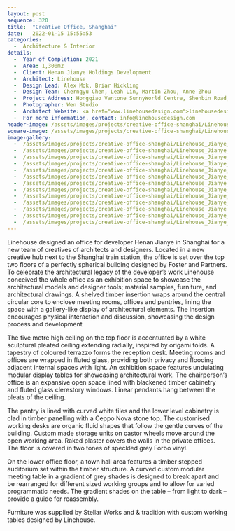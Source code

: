 ```yaml
---
layout: post
sequence: 320
title:  "Creative Office, Shanghai"
date:   2022-01-15 15:55:53
categories:
  -  Architecture & Interior
details:
  -  Year of Completion: 2021
  -  Area: 1,300m2
  -  Client: Henan Jianye Holdings Development
  -  Architect: Linehouse
  -  Design Lead: Alex Mok, Briar Hickling
  -  Design Team: Cherngyu Chen, Leah Lin, Martin Zhou, Anne Zhou
  -  Project Address: Hongqiao Vantone SunnyWorld Centre, Shenbin Road, Shanghai
  -  Photographer: Wen Studio
  -  Architect Website: <a href="www.linehousedesign.com">linehousedesign.com</a>
  -  For more information, contact: info@linehousedesign.com
header-image: /assets/images/projects/creative-office-shanghai/Linehouse_Jianye_010_header.jpg
square-image: /assets/images/projects/creative-office-shanghai/Linehouse_Jianye_014_thumb.jpg
image-gallery:
  -  /assets/images/projects/creative-office-shanghai/Linehouse_Jianye_001_lo.jpg
  -  /assets/images/projects/creative-office-shanghai/Linehouse_Jianye_002_lo.jpg
  -  /assets/images/projects/creative-office-shanghai/Linehouse_Jianye_003_lo.jpg
  -  /assets/images/projects/creative-office-shanghai/Linehouse_Jianye_004_lo.jpg
  -  /assets/images/projects/creative-office-shanghai/Linehouse_Jianye_005_lo.jpg
  -  /assets/images/projects/creative-office-shanghai/Linehouse_Jianye_006_lo.jpg
  -  /assets/images/projects/creative-office-shanghai/Linehouse_Jianye_007_lo.jpg
  -  /assets/images/projects/creative-office-shanghai/Linehouse_Jianye_008_lo.jpg
  -  /assets/images/projects/creative-office-shanghai/Linehouse_Jianye_009_lo.jpg
  -  /assets/images/projects/creative-office-shanghai/Linehouse_Jianye_010_lo.jpg
  -  /assets/images/projects/creative-office-shanghai/Linehouse_Jianye_L8_plan.jpg
  -  /assets/images/projects/creative-office-shanghai/Linehouse_Jianye_L9_plan_Exploded Iso.jpg
  -  /assets/images/projects/creative-office-shanghai/Linehouse_Jianye_L9_plan.jpg
---
```

Linehouse designed an office for developer Henan Jianye in Shanghai for a new team of creatives of architects and designers. Located in a new creative hub next to the Shanghai train station, the office is set over the top two floors of a perfectly spherical building designed by Foster and Partners. To celebrate the architectural legacy of the developer’s work Linehouse conceived the whole office as an exhibition space to showcase the architectural models and designer tools; material samples, furniture, and architectural drawings. A shelved timber insertion wraps around the central circular core to enclose meeting rooms, offices and pantries, lining the space with a gallery-like display of architectural elements. The insertion encourages physical interaction and discussion, showcasing the design process and development

The five metre high ceiling on the top floor is accentuated by a white sculptural pleated ceiling extending radially, inspired by origami folds. A tapestry of coloured terrazzo forms the reception desk. Meeting rooms and offices are wrapped in fluted glass, providing both privacy and flooding adjacent internal spaces with light. An exhibition space features undulating modular display tables for showcasing architectural work. The chairperson’s office is an expansive open space lined with blackened timber cabinetry and fluted glass clerestory windows. Linear pendants hang between the pleats of the ceiling.
 
The pantry is lined with curved white tiles and the lower level cabinetry is clad in timber panelling with a Ceppo Nova stone top. The customised working desks are organic fluid shapes that follow the gentle curves of the building. Custom made storage units on castor wheels move around the open working area. Raked plaster covers the walls in the private offices. The floor is covered in two tones of speckled grey Forbo vinyl.

On the lower office floor, a town hall area features a timber stepped auditorium set within the timber structure. A curved custom modular meeting table in a gradient of grey shades is designed to break apart and be rearranged for different sized working groups and to allow for varied programmatic needs. The gradient shades on the table – from light to dark – provide a guide for reassembly.  

Furniture was supplied by Stellar Works and & tradition with custom working tables designed by Linehouse.